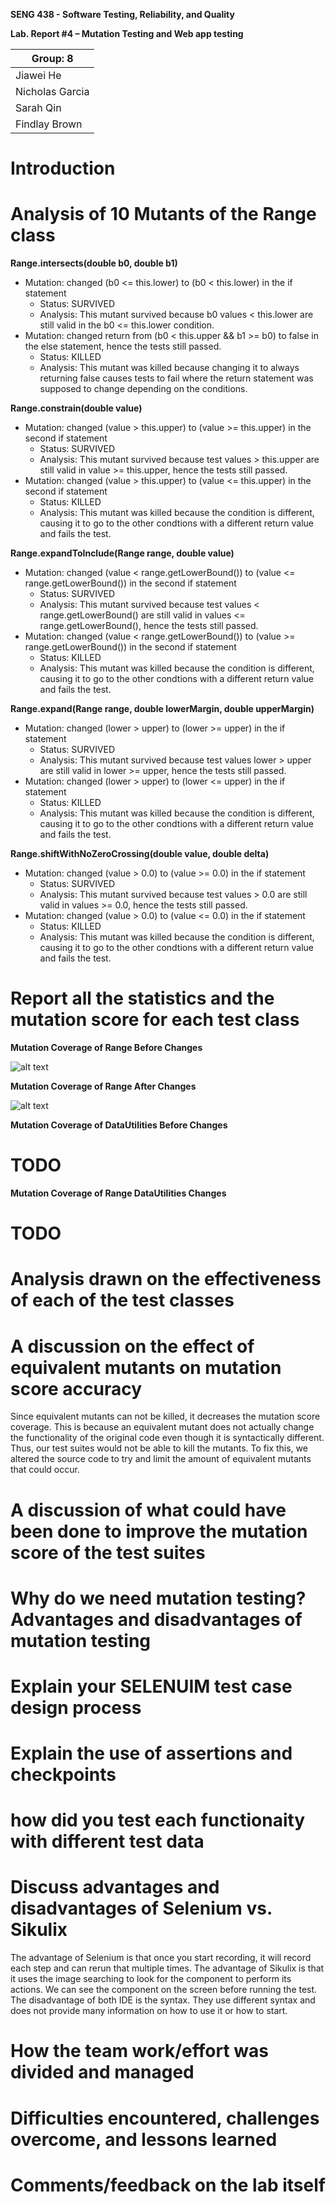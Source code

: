 **SENG 438 - Software Testing, Reliability, and Quality**

**Lab. Report \#4 – Mutation Testing and Web app testing**

| Group: 8        |
| --------------- |
| Jiawei He       |
| Nicholas Garcia |
| Sarah Qin       |
| Findlay Brown   |

# Introduction

# Analysis of 10 Mutants of the Range class

**Range.intersects(double b0, double b1)**

- Mutation: changed (b0 <= this.lower) to (b0 < this.lower) in the if statement
  - Status: SURVIVED
  - Analysis: This mutant survived because b0 values < this.lower are still valid in the b0 <= this.lower condition.
- Mutation: changed return from (b0 < this.upper && b1 >= b0) to false in the else statement, hence the tests still passed.
  - Status: KILLED
  - Analysis: This mutant was killed because changing it to always returning false causes tests to fail where the return statement was supposed to change depending on the conditions.

**Range.constrain(double value)**

- Mutation: changed (value > this.upper) to (value >= this.upper) in the second if statement
  - Status: SURVIVED
  - Analysis: This mutant survived because test values > this.upper are still valid in value >= this.upper, hence the tests still passed.
- Mutation: changed (value > this.upper) to (value <= this.upper) in the second if statement
  - Status: KILLED
  - Analysis: This mutant was killed because the condition is different, causing it to go to the other condtions with a different return value and fails the test.

**Range.expandToInclude(Range range, double value)**

- Mutation: changed (value < range.getLowerBound()) to (value <= range.getLowerBound()) in the second if statement
  - Status: SURVIVED
  - Analysis: This mutant survived because test values < range.getLowerBound() are still valid in values <= range.getLowerBound(), hence the tests still passed.
- Mutation: changed (value < range.getLowerBound()) to (value >= range.getLowerBound()) in the second if statement
  - Status: KILLED
  - Analysis: This mutant was killed because the condition is different, causing it to go to the other condtions with a different return value and fails the test.

**Range.expand(Range range, double lowerMargin, double upperMargin)**

- Mutation: changed (lower > upper) to (lower >= upper) in the if statement
  - Status: SURVIVED
  - Analysis: This mutant survived because test values lower > upper are still valid in lower >= upper, hence the tests still passed.
- Mutation: changed (lower > upper) to (lower <= upper) in the if statement
  - Status: KILLED
  - Analysis: This mutant was killed because the condition is different, causing it to go to the other condtions with a different return value and fails the test.

**Range.shiftWithNoZeroCrossing(double value, double delta)**

- Mutation: changed (value > 0.0) to (value >= 0.0) in the if statement
  - Status: SURVIVED
  - Analysis: This mutant survived because test values > 0.0 are still valid in values >= 0.0, hence the tests still passed.
- Mutation: changed (value > 0.0) to (value <= 0.0) in the if statement
  - Status: KILLED
  - Analysis: This mutant was killed because the condition is different, causing it to go to the other condtions with a different return value and fails the test.

# Report all the statistics and the mutation score for each test class

**Mutation Coverage of Range Before Changes**

![alt text](/images/range_before_changes.png)

**Mutation Coverage of Range After Changes**

![alt text](/images/range_after_changes.png)

**Mutation Coverage of DataUtilities Before Changes**
# TODO 

**Mutation Coverage of Range DataUtilities Changes**
# TODO

# Analysis drawn on the effectiveness of each of the test classes

# A discussion on the effect of equivalent mutants on mutation score accuracy
Since equivalent mutants can not be killed, it decreases the mutation score coverage. This is because an equivalent 
mutant does not actually change the functionality of the original code even though it is syntactically different. Thus, 
our test suites would not be able to kill the mutants. To fix this, we altered the source code to try and limit the amount of 
equivalent mutants that could occur.

# A discussion of what could have been done to improve the mutation score of the test suites

# Why do we need mutation testing? Advantages and disadvantages of mutation testing

# Explain your SELENUIM test case design process

# Explain the use of assertions and checkpoints

# how did you test each functionaity with different test data

# Discuss advantages and disadvantages of Selenium vs. Sikulix
The advantage of Selenium is that once you start recording, it will record each step and can rerun that multiple times. 
The advantage of Sikulix is that it uses the image searching to look for the component to perform its actions. We can see the component on the screen before running the test. The disadvantage of both IDE is the syntax. They use different syntax and does not provide many information on how to use it or how to start. 
# How the team work/effort was divided and managed

# Difficulties encountered, challenges overcome, and lessons learned

# Comments/feedback on the lab itself
